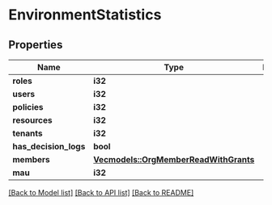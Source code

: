 # EnvironmentStatistics

## Properties

Name | Type | Description | Notes
------------ | ------------- | ------------- | -------------
**roles** | **i32** |  | 
**users** | **i32** |  | 
**policies** | **i32** |  | 
**resources** | **i32** |  | 
**tenants** | **i32** |  | 
**has_decision_logs** | **bool** |  | 
**members** | [**Vec<models::OrgMemberReadWithGrants>**](OrgMemberReadWithGrants.md) |  | 
**mau** | **i32** |  | 

[[Back to Model list]](../README.md#documentation-for-models) [[Back to API list]](../README.md#documentation-for-api-endpoints) [[Back to README]](../README.md)


